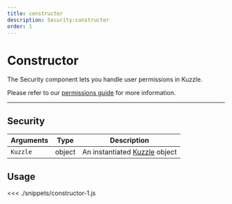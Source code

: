 ```yaml
---
title: constructor
description: Security:constructor
order: 1
---
```


# Constructor

The Security component lets you handle user permissions in Kuzzle.

Please refer to our [permissions guide](/core/1/guide/guides/essentials/security/#user-permissions) for more information.

---

## Security

| Arguments | Type   | Description                                       |
| --------- | ------ | ------------------------------------------------- |
| `Kuzzle`  | object | An instantiated [Kuzzle](/sdk/js/5/kuzzle) object |

## Usage

<<< ./snippets/constructor-1.js
